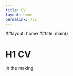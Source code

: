 ```yaml
---
title: CV
layout: home
permalink: /cv
---
```


##layout: home
##title: main()


# H1 CV
In the making
